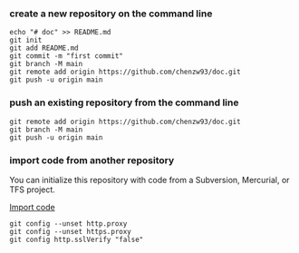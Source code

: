 ### create a new repository on the command line



```
echo "# doc" >> README.md
git init
git add README.md
git commit -m "first commit"
git branch -M main
git remote add origin https://github.com/chenzw93/doc.git
git push -u origin main
```

### push an existing repository from the command line



```
git remote add origin https://github.com/chenzw93/doc.git
git branch -M main
git push -u origin main
```

### import code from another repository

You can initialize this repository with code from a Subversion, Mercurial, or TFS project.

[Import code](https://github.com/chenzw93/doc/import)

```shell
git config --unset http.proxy
git config --unset https.proxy
git config http.sslVerify "false"
```

